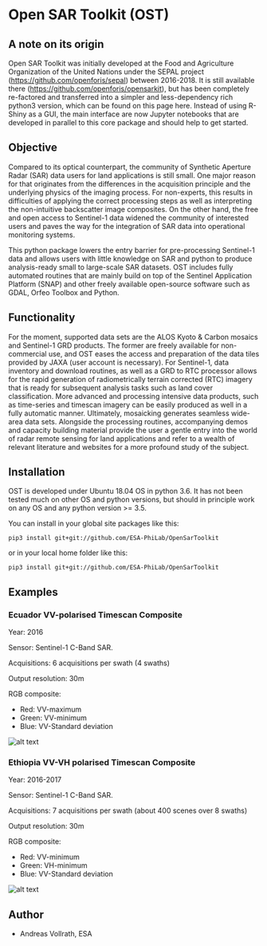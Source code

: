 # Open SAR Toolkit (OST)

## A note on its origin

Open SAR Toolkit was initially developed at the Food and Agriculture Organization of the United Nations under the SEPAL project (https://github.com/openforis/sepal) between 2016-2018. It is still available there (https://github.com/openforis/opensarkit), but has been completely re-factored and transferred into a simpler and less-dependency rich python3 version, which can be found on this page here. Instead of using R-Shiny as a GUI, the main interface are now Jupyter notebooks that are developed in parallel to this core package and should help to get started.

## Objective

Compared to its optical counterpart, the community of Synthetic Aperture Radar (SAR) data users for land applications is still small. One major reason for that originates from the differences in the acquisition principle and the underlying physics of the imaging process. For non-experts, this results in difficulties of applying the correct processing steps as well as interpreting the non-intuitive backscatter image composites. On the other hand, the free and open access to Sentinel-1 data widened the community of interested users and paves the way for the integration of SAR data into operational monitoring systems.

This python package lowers the entry barrier for pre-processing Sentinel-1 data and allows users with little knowledge on SAR and python to produce analysis-ready small to large-scale SAR datasets. OST includes fully automated routines that are mainly build on top of the Sentinel Application Platform (SNAP) and other freely available open-source software such as GDAL, Orfeo Toolbox and Python.

## Functionality

For the moment, supported data sets are the ALOS Kyoto & Carbon mosaics and Sentinel-1 GRD products. The former are freely available for non-commercial use, and OST eases the access and preparation of the data tiles provided by JAXA (user account is necessary). For Sentinel-1, data inventory and download routines, as well as a GRD to RTC processor allows for the rapid generation of radiometrically terrain corrected (RTC) imagery that is ready for subsequent analysis tasks such as land cover classification. More advanced and processing intensive data products, such as time-series and timescan imagery can be easily produced as well in a fully automatic manner. Ultimately, mosaicking generates seamless wide-area data sets. Alongside the processing routines, accompanying demos and capacity building material provide the user a gentle entry into the world of radar remote sensing for land applications and refer to a wealth of relevant literature and websites for a more profound study of the subject.

## Installation

OST is developed under Ubuntu 18.04 OS in python 3.6. It has not been tested much on other OS and python versions,
but should in principle work on any OS and any python version >= 3.5.

You can install in your global site packages like this:

```
pip3 install git+git://github.com/ESA-PhiLab/OpenSarToolkit
```

or in your local home folder like this:

```
pip3 install git+git://github.com/ESA-PhiLab/OpenSarToolkit
```

## Examples

### Ecuador VV-polarised Timescan Composite

Year: 2016

Sensor: Sentinel-1 C-Band SAR.

Acquisitions: 6 acquisitions per swath (4 swaths)

Output resolution: 30m

RGB composite:
  - Red: VV-maximum
  - Green: VV-minimum
  - Blue: VV-Standard deviation

![alt text](https://github.com/openforis/opensarkit/raw/master/shiny/www/ecuador_VV_max_min_std.png)

### Ethiopia VV-VH polarised Timescan Composite

Year: 2016-2017

Sensor: Sentinel-1 C-Band SAR.

Acquisitions: 7 acquisitions per swath (about 400 scenes over 8 swaths)

Output resolution: 30m

RGB composite:
  - Red: VV-minimum
  - Green: VH-minimum
  - Blue: VV-Standard deviation

![alt text](https://github.com/openforis/opensarkit/raw/master/shiny/www/eth_vvvh_ts.jpeg)

## Author

- Andreas Vollrath, ESA
